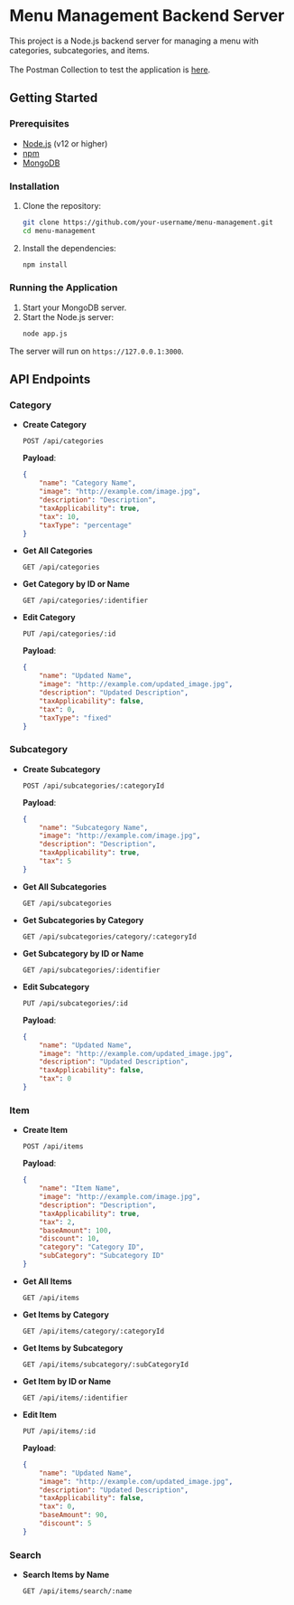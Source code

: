 # Menu Management Backend Server

This project is a Node.js backend server for managing a menu with categories, subcategories, and items.
<br><br>The Postman Collection to test the application is [here](https://www.postman.com/payload-architect-96039570/workspace/guestara-assignment/collection/35034522-20b2d16b-4a65-40ff-b65a-b502a9ded8c4?action=share&creator=35034522).

## Getting Started

### Prerequisites

- [Node.js](https://nodejs.org/) (v12 or higher)
- [npm](https://www.npmjs.com/)
- [MongoDB](https://www.mongodb.com/)

### Installation

1. Clone the repository:
    ```sh
    git clone https://github.com/your-username/menu-management.git
    cd menu-management
    ```

2. Install the dependencies:
    ```sh
    npm install
    ```

### Running the Application

1. Start your MongoDB server.
2. Start the Node.js server:
    ```sh
    node app.js
    ```

The server will run on `https://127.0.0.1:3000`.

## API Endpoints

### Category

- **Create Category**
    ```http
    POST /api/categories
    ```
    **Payload**:
    ```json
    {
        "name": "Category Name",
        "image": "http://example.com/image.jpg",
        "description": "Description",
        "taxApplicability": true,
        "tax": 10,
        "taxType": "percentage"
    }
    ```

- **Get All Categories**
    ```http
    GET /api/categories
    ```

- **Get Category by ID or Name**
    ```http
    GET /api/categories/:identifier
    ```

- **Edit Category**
    ```http
    PUT /api/categories/:id
    ```
    **Payload**:
    ```json
    {
        "name": "Updated Name",
        "image": "http://example.com/updated_image.jpg",
        "description": "Updated Description",
        "taxApplicability": false,
        "tax": 0,
        "taxType": "fixed"
    }
    ```

### Subcategory

- **Create Subcategory**
    ```http
    POST /api/subcategories/:categoryId
    ```
    **Payload**:
    ```json
    {
        "name": "Subcategory Name",
        "image": "http://example.com/image.jpg",
        "description": "Description",
        "taxApplicability": true,
        "tax": 5
    }
    ```

- **Get All Subcategories**
    ```http
    GET /api/subcategories
    ```

- **Get Subcategories by Category**
    ```http
    GET /api/subcategories/category/:categoryId
    ```

- **Get Subcategory by ID or Name**
    ```http
    GET /api/subcategories/:identifier
    ```

- **Edit Subcategory**
    ```http
    PUT /api/subcategories/:id
    ```
    **Payload**:
    ```json
    {
        "name": "Updated Name",
        "image": "http://example.com/updated_image.jpg",
        "description": "Updated Description",
        "taxApplicability": false,
        "tax": 0
    }
    ```

### Item

- **Create Item**
    ```http
    POST /api/items
    ```
    **Payload**:
    ```json
    {
        "name": "Item Name",
        "image": "http://example.com/image.jpg",
        "description": "Description",
        "taxApplicability": true,
        "tax": 2,
        "baseAmount": 100,
        "discount": 10,
        "category": "Category ID",
        "subCategory": "Subcategory ID"
    }
    ```

- **Get All Items**
    ```http
    GET /api/items
    ```

- **Get Items by Category**
    ```http
    GET /api/items/category/:categoryId
    ```

- **Get Items by Subcategory**
    ```http
    GET /api/items/subcategory/:subCategoryId
    ```

- **Get Item by ID or Name**
    ```http
    GET /api/items/:identifier
    ```

- **Edit Item**
    ```http
    PUT /api/items/:id
    ```
    **Payload**:
    ```json
    {
        "name": "Updated Name",
        "image": "http://example.com/updated_image.jpg",
        "description": "Updated Description",
        "taxApplicability": false,
        "tax": 0,
        "baseAmount": 90,
        "discount": 5
    }
    ```

### Search

- **Search Items by Name**
    ```http
    GET /api/items/search/:name
    ```
